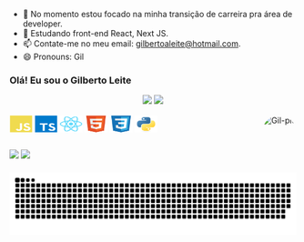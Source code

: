 



- 🔭 No momento estou focado na minha transição de carreira pra área de developer.
- 🌱 Estudando front-end React, Next JS.
- 📫 Contate-me no meu email: gilbertoaleite@hotmail.com.
- 😄 Pronouns: Gil


### Olá! Eu sou o Gilberto Leite
<div align="center">
  <a href="https://gilbertoaleite-portfolio.netlify.app" target="_blanck" ></a>
  <img height="180em" src="https://github-readme-stats.vercel.app/api?username=gilbertoaleite&show_icons=true&theme=dracula&include_all_commits=true&count_private=true"/>
  <img height="180em" src="https://github-readme-stats.vercel.app/api/top-langs/?username=gilbertoaleite&layout=compact&langs_count=7&theme=dracula"/>
</div>
  
  <div style="display: inline_block"><br>
  <img align="center" alt="Gil-Js" height="30" width="40" src="https://raw.githubusercontent.com/devicons/devicon/master/icons/javascript/javascript-plain.svg">
  <img align="center" alt="Gil-Ts" height="30" width="40" src="https://raw.githubusercontent.com/devicons/devicon/master/icons/typescript/typescript-plain.svg">
  <img align="center" alt="Gil-React" height="30" width="40" src="https://raw.githubusercontent.com/devicons/devicon/master/icons/react/react-original.svg">
  <img align="center" alt="Gil-HTML" height="30" width="40" src="https://raw.githubusercontent.com/devicons/devicon/master/icons/html5/html5-original.svg">
  <img align="center" alt="Gil-CSS" height="30" width="40" src="https://raw.githubusercontent.com/devicons/devicon/master/icons/css3/css3-original.svg">
  <img align="center" alt="Gil-Python" height="30" width="40" src="https://raw.githubusercontent.com/devicons/devicon/master/icons/python/python-original.svg">
<!--   <img align="center" alt="Gil-Csharp" height="30" width="40" src="https://raw.githubusercontent.com/devicons/devicon/master/icons/csharp/csharp-original.svg"> -->
  <img align="right" alt="Gil-pic" style="border-radius:50px;" height="100" src="https://github.com/Gilbertoaleite.png">
</div>
  
  ##

<!--  <a href="https://discord.gg/Toddynho0#6921" target="_blank"><img src="https://img.shields.io/badge/Discord-7289DA?style=for-the-badge&logo=discord&logoColor=white" target="_blank"></a>  -->
  <a href = "mailto:gilbertoaleite@gmail.com"><img src="https://img.shields.io/badge/-Gmail-%23333?style=for-the-badge&logo=gmail&logoColor=white" target="_blank"></a>
  <a href="https://www.linkedin.com/in/gilbertoaleite" target="_blank"><img src="https://img.shields.io/badge/-LinkedIn-%230077B5?style=for-the-badge&logo=linkedin&logoColor=white" target="_blank"></a> 
  
   
  ![Snake animation](https://github.com/Gilbertoaleite/gilbertoaleite/blob/output/github-contribution-grid-snake.svg)
 
 
 

 
</div>
